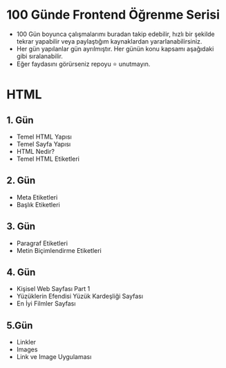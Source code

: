 # 100 Günde Frontend Öğrenme Serisi

- 100 Gün boyunca çalışmalarımı buradan takip edebilir, hızlı bir şekilde tekrar yapabilir veya paylaştığım kaynaklardan yararlanabilirsiniz.
- Her gün yapılanlar gün ayrılmıştır. Her günün konu kapsamı aşağıdaki gibi sıralanabilir.
- Eğer faydasını görürseniz repoyu ⭐ unutmayın.

# HTML

## 1. Gün

- Temel HTML Yapısı
- Temel Sayfa Yapısı
- HTML Nedir?
- Temel HTML Etiketleri

## 2. Gün

- Meta Etiketleri
- Başlık Etiketleri

## 3. Gün

- Paragraf Etiketleri
- Metin Biçimlendirme Etiketleri

## 4. Gün

- Kişisel Web Sayfası Part 1
- Yüzüklerin Efendisi Yüzük Kardeşliği Sayfası
- En İyi Filmler Sayfası

## 5.Gün

- Linkler
- Images
- Link ve Image Uygulaması

